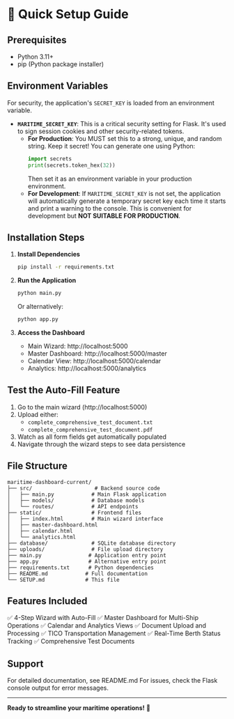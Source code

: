 # 🚀 Quick Setup Guide

## Prerequisites
- Python 3.11+
- pip (Python package installer)

## Environment Variables
For security, the application's `SECRET_KEY` is loaded from an environment variable.

- **`MARITIME_SECRET_KEY`**: This is a critical security setting for Flask. It's used to sign session cookies and other security-related tokens.
  - **For Production**: You MUST set this to a strong, unique, and random string. Keep it secret!
    You can generate one using Python:
    ```python
    import secrets
    print(secrets.token_hex(32))
    ```
    Then set it as an environment variable in your production environment.
  - **For Development**: If `MARITIME_SECRET_KEY` is not set, the application will automatically generate a temporary secret key each time it starts and print a warning to the console. This is convenient for development but **NOT SUITABLE FOR PRODUCTION**.

## Installation Steps

1. **Install Dependencies**
   ```bash
   pip install -r requirements.txt
   ```

2. **Run the Application**
   ```bash
   python main.py
   ```
   
   Or alternatively:
   ```bash
   python app.py
   ```

3. **Access the Dashboard**
   - Main Wizard: http://localhost:5000
   - Master Dashboard: http://localhost:5000/master
   - Calendar View: http://localhost:5000/calendar
   - Analytics: http://localhost:5000/analytics

## Test the Auto-Fill Feature

1. Go to the main wizard (http://localhost:5000)
2. Upload either:
   - `complete_comprehensive_test_document.txt`
   - `complete_comprehensive_test_document.pdf`
3. Watch as all form fields get automatically populated
4. Navigate through the wizard steps to see data persistence

## File Structure

```
maritime-dashboard-current/
├── src/                    # Backend source code
│   ├── main.py            # Main Flask application
│   ├── models/            # Database models
│   └── routes/            # API endpoints
├── static/                # Frontend files
│   ├── index.html         # Main wizard interface
│   ├── master-dashboard.html
│   ├── calendar.html
│   └── analytics.html
├── database/              # SQLite database directory
├── uploads/               # File upload directory
├── main.py               # Application entry point
├── app.py                # Alternative entry point
├── requirements.txt      # Python dependencies
├── README.md            # Full documentation
└── SETUP.md             # This file
```

## Features Included

✅ 4-Step Wizard with Auto-Fill
✅ Master Dashboard for Multi-Ship Operations
✅ Calendar and Analytics Views
✅ Document Upload and Processing
✅ TICO Transportation Management
✅ Real-Time Berth Status Tracking
✅ Comprehensive Test Documents

## Support

For detailed documentation, see README.md
For issues, check the Flask console output for error messages.

---
**Ready to streamline your maritime operations!** 🚢

